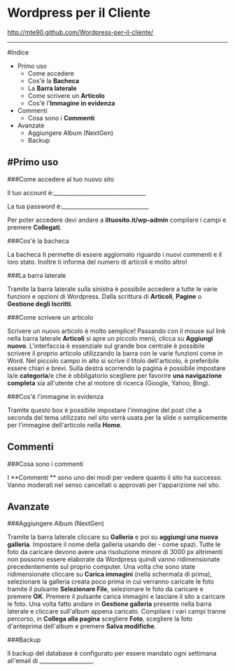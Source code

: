 Wordpress per il Cliente 
=============
http://mte90.github.com/Wordpress-per-il-cliente/
***

#Indice
* Primo uso
	* Come accedere
	* Cos'è la **Bacheca**
	* La **Barra laterale**
	* Come scrivere un **Articolo**
	* Cos'è l'**Immagine in evidenza**
* Commenti
	* Cosa sono i **Commenti**
* Avanzate
	* Aggiungere Album (NextGen)
	* Backup


#Primo uso
-------------

###Come accedere al tuo nuovo sito

Il tuo account è:_________________________________

La tua password è:_______________________________

Per poter accedere devi andare a **iltuosito.it/wp-admin** compilare i campi e premere **Collegati**.

###Cos'è la bacheca

La bacheca ti permette di essere aggiornato riguardo i nuovi commenti e il loro stato. Inoltre ti informa del numero di articoli e molto altro!

###La barra laterale

Tramite la barra laterale sulla sinistra è possibile accedere a tutte le varie funzioni e opzioni di Wordpress. Dalla scrittura di **Articoli**, **Pagine** o **Gestione degli Iscritti**.

###Come scrivere un articolo

Scrivere un nuovo articolo è molto semplice!
Passando con il mouse sul link nella barra laterale **Articoli** si apre un piccolo menù, clicca su **Aggiungi nuovo**.
L'interfaccia è essenziale sul grande box centrale è possibile scrivere il proprio articolo utilizzando la barra con le varie funzioni come in Word.
Nel piccolo campo in alto si scrive il titolo dell'articolo, è preferibile essere chiari e brevi.
Sulla destra scorrendo la pagina è possibile impostare la/e **categoria**/e che è obbligatorio scegliere per favorire **una navigazione completa** sia all'utente che al motore di ricerca (Google, Yahoo, Bing).

###Cos'è l'immagine in evidenza

Tramite questo box è possibile impostare l'immagine del post che a seconda del tema utilizzato nel sito verrà usata per la slide o semplicemente per l'immagine dell'articolo nella **Home**.

Commenti
-------------

###Cosa sono i commenti

I **Commenti ** sono uno dei modi per vedere quanto il sito ha successo.
Vanno moderati nel senso cancellati o approvati per l'apparizione nel sito.

Avanzate
-------------

###Aggiungere Album (NextGen)

Tramite la barra laterale cliccare su **Galleria** e poi su **aggiungi una nuova galleria**.
Impostare il nome della galleria usando dei - come spazi.
Tutte le foto da caricare devono avere una risoluzione minore di 3000 px altrimenti non possono essere elaborate da Wordpress quindi vanno ridimensionate precedentemente sul proprio computer.
Una volta che sono state ridimensionate cliccare su **Carica immagini** (nella schermata di prima), selezionare la galleria creata poco prima in cui verranno caricate le foto tramite il pulsante **Selezionare File**, selezionare le foto da caricare e premere **OK**.
Premere il pulsante carica immagini e lasciare il sito a caricare le foto.
Una volta fatto andare in **Gestione galleria** presente nella barra laterale e cliccare sull'album appena caricato.
Compilare i vari campi tranne percorso, in **Collega alla pagina** scegliere **Foto**, scegliere la foto d'anteprima dell'album e premere **Salva modifiche**.

###Backup

Il backup del database è configurato per essere mandato ogni settimana all'email di ___________________.